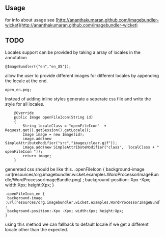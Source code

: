 Usage
-----
for info about usage see 
[http://ananthakumaran.github.com/imagebundler-wicket](http://ananthakumaran.github.com/imagebundler-wicket)

TODO
----

Locales support can be provided by taking a array of locales in the annotation

	@ImageBundler({"en","en_US"});
	
allow the user to provide different images for different locales by appending
the locale at the end.

	open_en.png;
	
	

Instead of adding inline styles generate a seperate css file and
write the style for all locales.
 

        @Override
    	public Image openFileIcon(String id)
    	{
            String localeClass = "openFileIcon"  + Request.get().getSession().getLocale(); 
    		Image image = new Image(id);
    		image.add(new SimpleAttributeModifier("src","images/clear.gif"));
    		image.add(new SimpleAttributeModifier("class",  localClass + " openFileIcon "));
    		return image;
    	}

genereted css should be like this.
    .openFileIcon {
     background-image :url(resources/org.imagebundler.wicket.examples.WordProcessorImageBundle/WordProcessorImageBundle.png) ;
     background-position:-Xpx -Xpx; width:Xpx; height:Xpx;
    }
    
    .openFileIcon_en {
     background-image :url(resources/org.imagebundler.wicket.examples.WordProcessorImageBundle/WordProcessorImageBundle_en.png) ;
     background-position:-Xpx -Xpx; width:Xpx; height:Xpx;
    }

using this method we can fallback to default locale if we get a different locale other than the expected. 